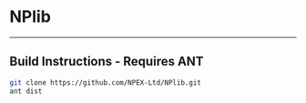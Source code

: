 # NPlib

-----

## Build Instructions - Requires ANT

```bash
git clone https://github.com/NPEX-Ltd/NPlib.git
ant dist
```

